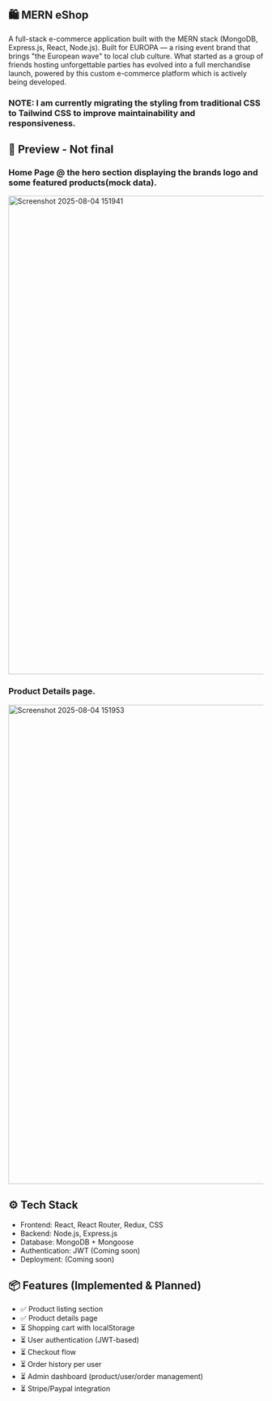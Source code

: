 ## 🛍️ MERN eShop
  A full-stack e-commerce application built with the MERN stack (MongoDB, Express.js, React, Node.js).
  Built for EUROPA — a rising event brand that brings "the European wave" to local club culture. What started as a group of        friends hosting unforgettable parties has evolved into a full merchandise launch, powered by this custom e-commerce platform     which is actively being developed.
### NOTE: I am currently migrating the styling from traditional CSS to Tailwind CSS to improve maintainability and responsiveness.

## 📸 Preview - Not final 

### Home Page @ the hero section displaying the brands logo and some featured products(mock data).
<img width="1899" height="944" alt="Screenshot 2025-08-04 151941" src="https://github.com/user-attachments/assets/2999d873-0d50-476d-ba7c-8d9ce3c70b40" />

### Product Details page.
<img width="1918" height="945" alt="Screenshot 2025-08-04 151953" src="https://github.com/user-attachments/assets/fc088369-0b86-47aa-9087-774d380ed6aa" />

## ⚙️ Tech Stack 
- Frontend: React, React Router, Redux, CSS
- Backend: Node.js, Express.js
- Database: MongoDB + Mongoose
- Authentication: JWT (Coming soon)
- Deployment: (Coming soon)

## 📦 Features (Implemented & Planned)
- ✅ Product listing section
- ✅ Product details page
- ⏳ Shopping cart with localStorage
- ⏳ User authentication (JWT-based)
- ⏳ Checkout flow
- ⏳ Order history per user
- ⏳ Admin dashboard (product/user/order management)
- ⏳ Stripe/Paypal integration
